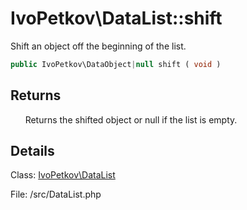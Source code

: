 # IvoPetkov\DataList::shift

Shift an object off the beginning of the list.

```php
public IvoPetkov\DataObject|null shift ( void )
```

## Returns

&nbsp;&nbsp;&nbsp;&nbsp;&nbsp;&nbsp;Returns the shifted object or null if the list is empty.

## Details

Class: [IvoPetkov\DataList](ivopetkov.datalist.class.md)

File: /src/DataList.php


